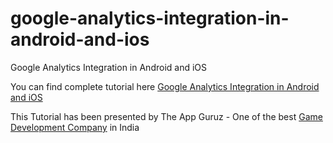 # google-analytics-integration-in-android-and-ios
Google Analytics Integration in Android and iOS

You can find complete tutorial here [Google Analytics Integration in Android and iOS](http://www.theappguruz.com/unity/google-analytics-integration-in-android-and-ios/)

This Tutorial has been presented by The App Guruz - One of the best [Game Development Company](http://www.theappguruz.com/) in India
